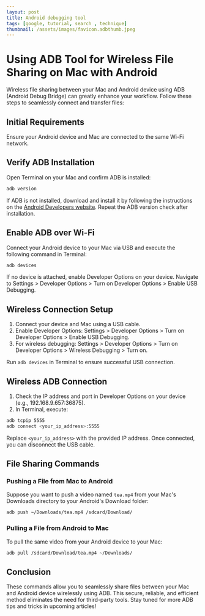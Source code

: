 ```yaml
---
layout: post
title: Android debugging tool
tags: [google, tutorial, search , technique]
thumbnail: /assets/images/favicon.adbthumb.jpeg
---
```

# Using ADB Tool for Wireless File Sharing on Mac with Android

Wireless file sharing between your Mac and Android device using ADB (Android Debug Bridge) can greatly enhance your workflow. Follow these steps to seamlessly connect and transfer files:

## Initial Requirements

Ensure your Android device and Mac are connected to the same Wi-Fi network.

## Verify ADB Installation

Open Terminal on your Mac and confirm ADB is installed:

```bash
adb version
```

If ADB is not installed, download and install it by following the instructions on the [Android Developers website](https://developer.android.com/tools/releases/platform-tools). Repeat the ADB version check after installation.

## Enable ADB over Wi-Fi

Connect your Android device to your Mac via USB and execute the following command in Terminal:

```bash
adb devices
```

If no device is attached, enable Developer Options on your device. Navigate to Settings > Developer Options > Turn on Developer Options > Enable USB Debugging.

## Wireless Connection Setup

1. Connect your device and Mac using a USB cable.
2. Enable Developer Options: Settings > Developer Options > Turn on Developer Options > Enable USB Debugging.
3. For wireless debugging: Settings > Developer Options > Turn on Developer Options > Wireless Debugging > Turn on.

Run `adb devices` in Terminal to ensure successful USB connection.

## Wireless ADB Connection

1. Check the IP address and port in Developer Options on your device (e.g., 192.168.9.657:36875).
2. In Terminal, execute:

```bash
adb tcpip 5555
adb connect <your_ip_address>:5555
```

Replace `<your_ip_address>` with the provided IP address. Once connected, you can disconnect the USB cable.

## File Sharing Commands

### Pushing a File from Mac to Android

Suppose you want to push a video named `tea.mp4` from your Mac's Downloads directory to your Android's Download folder:

```bash
adb push ~/Downloads/tea.mp4 /sdcard/Download/
```

### Pulling a File from Android to Mac

To pull the same video from your Android device to your Mac:

```bash
adb pull /sdcard/Download/tea.mp4 ~/Downloads/
```

## Conclusion

These commands allow you to seamlessly share files between your Mac and Android device wirelessly using ADB. This secure, reliable, and efficient method eliminates the need for third-party tools. Stay tuned for more ADB tips and tricks in upcoming articles!